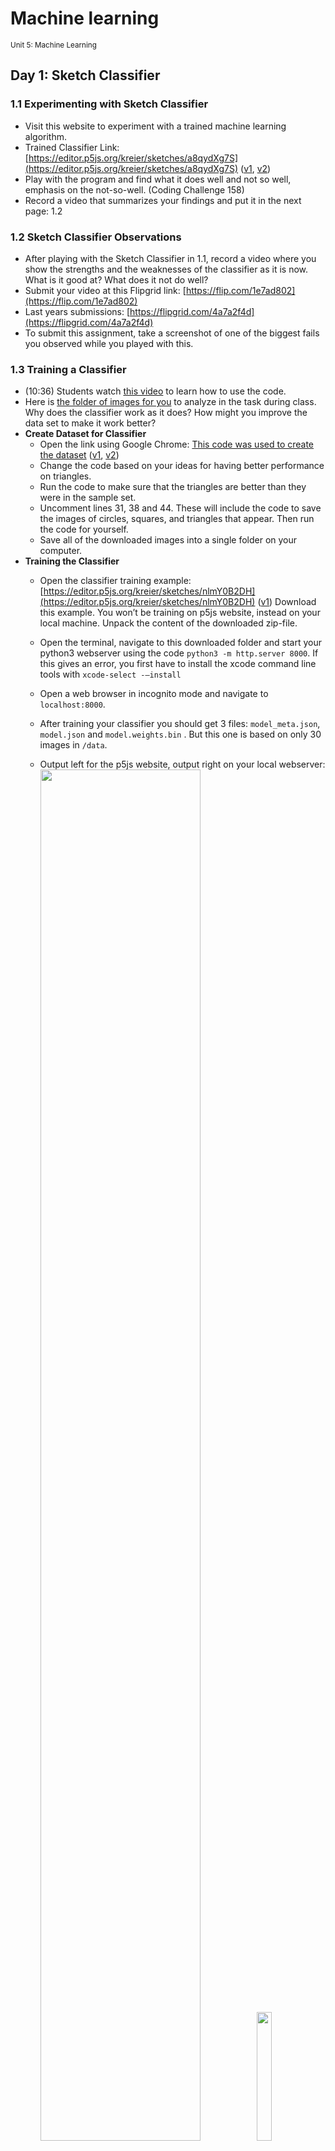 # Machine learning

<sup>Unit 5: Machine Learning</sup>

## Day 1: Sketch Classifier

### 1.1 Experimenting with Sketch Classifier

- Visit this website to experiment with a trained machine learning algorithm. 
- Trained Classifier Link: [https://editor.p5js.org/kreier/sketches/a8qydXg7S](https://editor.p5js.org/kreier/sketches/a8qydXg7S)   ([v1](https://editor.p5js.org/emwdx/sketches/9lStJ7PCF), [v2](https://editor.p5js.org/mkreier/sketches/-Df6sPm_o)) 
- Play with the program and find what it does well and not so well, emphasis on the not-so-well. (Coding Challenge 158)
- Record a video that summarizes your findings and put it in the next page: 1.2

### 1.2 Sketch Classifier Observations

- After playing with the Sketch Classifier in 1.1, record a video where you show the strengths and the weaknesses of the classifier as it is now. What is it good at? What does it not do well?
- Submit your video at this Flipgrid link: [https://flip.com/1e7ad802](https://flip.com/1e7ad802) 
- Last years submissions: [https://flipgrid.com/4a7a2f4d](https://flipgrid.com/4a7a2f4d)
- To submit this assignment, take a screenshot of one of the biggest fails you observed while you played with this.

### 1.3 Training a Classifier

- (10:36) Students watch [this video](https://youtu.be/NLZTP5BIxZo) to learn how to use the code.
- Here is [the folder of images for you](https://drive.google.com/file/d/1iwof-vI6OSbNlIHlRnVKEt9IBfjpm0yI/view?usp=sharing) to analyze in the task during class. Why does the classifier work as it does? How might you improve the data set to make it work better?
- **Create Dataset for Classifier**
  - Open the link using Google Chrome: [This code was used to create the dataset](https://editor.p5js.org/kreier/sketches/kuFfclgFJ) ([v1](https://editor.p5js.org/emwdx/sketches/MN-6eJwEJ), [v2](https://editor.p5js.org/mkreier/sketches/InBZ-A2LU))
  - Change the code based on your ideas for having better performance on triangles. 
  - Run the code to make sure that the triangles are better than they were in the sample set.
  - Uncomment lines 31, 38 and 44. These will include the code to save the images of circles, squares, and triangles that appear. Then run the code for yourself.
  - Save all of the downloaded images into a single folder on your computer.
- **Training the Classifier**
  - Open the classifier training example: [https://editor.p5js.org/kreier/sketches/nlmY0B2DH](https://editor.p5js.org/kreier/sketches/nlmY0B2DH) ([v1](https://editor.p5js.org/mkreier/sketches/EHQdwsN9L)) Download this example. You won’t be training on p5js website, instead on your local machine. Unpack the content of the downloaded zip-file.
  - Open the terminal, navigate to this downloaded folder and start your python3 webserver using the code `python3 -m http.server 8000`.  If this gives an error,  you first have to install the xcode command line tools with `xcode-select -–install`
  - Open a web browser in incognito mode and navigate to `localhost:8000`.
  - After training your classifier you should get 3 files: `model_meta.json`, `model.json` and `model.weights.bin` . But this one is based on only 30 images in `/data`.
  - Output left for the p5js website, output right on your local webserver:
<img src="https://github.com/user-attachments/assets/a72ac6c9-0f85-4002-89cd-8d21e57cbd27" width="75%"> <img src="https://github.com/user-attachments/assets/ae4b9523-9917-4e1c-9ea8-8e5dab1ae355" width="23%">
 
  - Edit the `sketch.js` in the download folder, increase the input image list to 9 in line 18 to 9 and the epochs in line 46 to 60.
  - You have to stop the webserver with ctrl+c and start a new one on another port, for example on `python3 -m http.server 8001` and then open `localhost:8001` in the incognito browser
  - Copy your generated 300 images  that you created into the training folder inside your downloaded example. Change the reference folder for the images to training in line 20, 21, 22 
  - Train your model and download the 3 files `model.json`, `model.weights.bin` and `model_meta.json`
- Follow the instructions in this video to train your classifier on your computer: 
- 7:38 [AA - Shape Sketch Classifier - Training on your Computer](https://youtu.be/L3LDbbAONpw)

## Day 2: Improving the Classifier

### 2.1 Testing the Classifier

- Open the classifier testing example:  [https://editor.p5js.org/kreier/sketches/jJXV1ycLp](https://editor.p5js.org/kreier/sketches/jJXV1ycLp) ([v1](https://editor.p5js.org/emwdx/sketches/YGsVcehAN))
- The included weights classify 19 to 20 correct: How well is your model doing?



Try this shape classifier - start this sketch and draw a triangle, circle or square into the field on the right.

[Click classifier](https://editor.p5js.org/kreier/sketches/a1gdLa8rZ)
